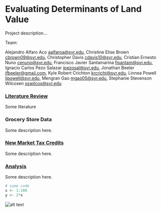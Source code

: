 # Evaluating Determinants of Land Value

Project description...

Team:

Alejandro Alfaro Aco <aalfaroa@syr.edu>,
Christine Elise Brown <cbrown09@syr.edu>,
Christopher Davis <cdavis10@syr.edu>,
Cristian Ernesto Nuno <cenuno@syr.edu>,
Francisco Javier Santamarina <fjsantam@syr.edu>,
Ignacio Carlos Pezo Salazar <ipezosal@syr.edu>,
Jonathan Beeler <jfbeeler@gmail.com>,
Kyle Robert Crichton <krcricht@syr.edu>,
Linnea Powell <lipowell@syr.edu>,
Mengran Gao <mgao05@syr.edu>,
Stephanie Stevenson Wilcoxen <sswilcox@syr.edu>


### [Literature Review](litreview.md)

Some literature

### Grocery Store Data  

Some description here.


### [New Market Tax Credits](Compile-Datasets.html)  

Some description here.

### [Analysis](Compile-Datasets.html)  

Some description here.

```R
# some code
x <- 1:100
y <- 2*x
```

![alt text](http://research.kraeutli.com/wp-content/uploads/2013/11/artist-bubbles-closeup-1024x573.png)
